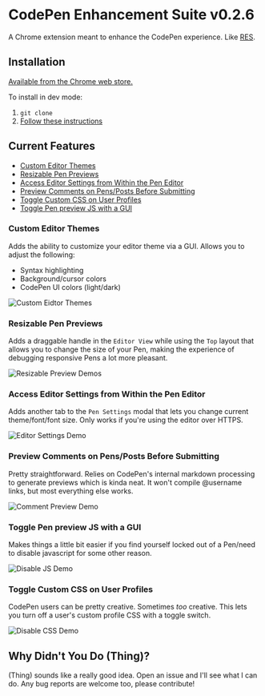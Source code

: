 # CodePen Enhancement Suite v0.2.6

A Chrome extension meant to enhance the CodePen experience. Like [RES](https://github.com/honestbleeps/Reddit-Enhancement-Suite).

## Installation

[Available from the Chrome web store.](https://chrome.google.com/webstore/detail/codepen-enhancement-suite/olmbnbpkgkagfnkdmaehjcpdkfkfokim)

To install in dev mode:

1. `git clone` 
2. [Follow these instructions](https://developer.chrome.com/extensions/getstarted#unpacked)

## Current Features

* [Custom Editor Themes](#custom-editor-themes)
* [Resizable Pen Previews](#resizable-pen-previews)
* [Access Editor Settings from Within the Pen Editor](#access-editor-settings-from-within-the-pen-editor)
* [Preview Comments on Pens/Posts Before Submitting](#preview-comments-on-pensposts-before-submitting)
* [Toggle Custom CSS on User Profiles](#toggle-custom-css-on-user-profiles)
* [Toggle Pen preview JS with a GUI](#toggle-pen-preview-js-with-a-gui)

### Custom Editor Themes

Adds the ability to customize your editor theme via a GUI. Allows you to adjust the following:

* Syntax highlighting
* Background/cursor colors
* CodePen UI colors (light/dark)

![Custom Eidtor Themes](https://s3-us-west-2.amazonaws.com/s.cdpn.io/186499/custom_editor_theme.png)

### Resizable Pen Previews

Adds a draggable handle in the `Editor View` while using the `Top` layout that allows you to change the size of your Pen, making the experience of debugging responsive Pens a lot more pleasant. 

![Resizable Preview Demos](https://s3-us-west-2.amazonaws.com/s.cdpn.io/186499/resize_previews.gif)

### Access Editor Settings from Within the Pen Editor

Adds another tab to the `Pen Settings` modal that lets you change current theme/font/font size. Only works if you're using the editor over HTTPS.

![Editor Settings Demo](https://s3-us-west-2.amazonaws.com/s.cdpn.io/186499/editor_settings.gif)

### Preview Comments on Pens/Posts Before Submitting

Pretty straightforward. Relies on CodePen's internal markdown processing to generate previews which is kinda neat. It won't compile @username links, but most everything else works.

![Comment Preview Demo](https://s3-us-west-2.amazonaws.com/s.cdpn.io/186499/comment_preview.gif)

### Toggle Pen preview JS with a GUI

Makes things a little bit easier if you find yourself locked out of a Pen/need to disable javascript for some other reason.

![Disable JS Demo](https://s3-us-west-2.amazonaws.com/s.cdpn.io/186499/disable_js_toggle.png)

### Toggle Custom CSS on User Profiles

CodePen users can be pretty creative. Sometimes _too_ creative. This lets you turn off a user's custom profile CSS with a toggle switch.

![Disable CSS Demo](https://s3-us-west-2.amazonaws.com/s.cdpn.io/186499/profile_css.gif)


## Why Didn't You Do (Thing)?

(Thing) sounds like a really good idea. Open an issue and I'll see what I can do. Any bug reports are welcome too, please contribute!
